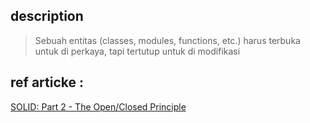 ## description

> Sebuah entitas (classes, modules, functions, etc.) harus terbuka untuk di perkaya, tapi tertutup untuk di modifikasi

## ref articke :

[SOLID: Part 2 - The Open/Closed Principle](https://code.tutsplus.com/tutorials/solid-part-2-the-openclosed-principle--net-36600)

